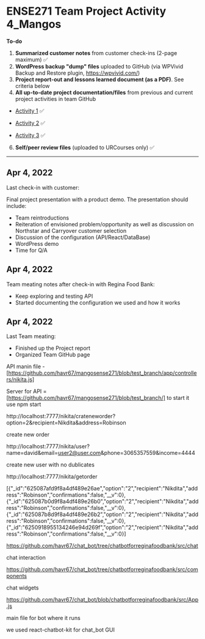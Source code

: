 # ENSE271 Team Project Activity 4_Mangos

**To-do**
1. **Summarized customer notes** from customer check-ins (2-page maximum) ✅ 
2. **WordPress backup "dump" files** uploaded to GitHub (via WPVivid Backup and Restore plugin, https://wpvivid.com/)
3. **Project report-out and lessons learned document (as a PDF)**. See criteria below
4. **All up-to-date project documentation/files** from previous and current project activities in team GitHub

- [Activity 1](https://github.com/havr67/mangosense271/tree/activity_1) ✅ 

- [Activity 2](https://github.com/havr67/mangosense271/tree/activity_2) ✅ 

- [Activity 3](https://github.com/havr67/mangosense271/tree/activity_3) ✅ 
6. **Self/peer review files** (uploaded to URCourses only) ✅ 
***

## Apr 4, 2022
Last check-in with customer:

Final project presentation with a product demo. The presentation should include:
- Team reintroductions
- Reiteration of envisioned problem/opportunity as well as discussion on Northstar and Carryover customer selection
- Discussion of the configuration (API/React/DataBase)
- WordPress demo
- Time for Q/A


## Apr 4, 2022
Team meating notes after check-in with Regina Food Bank:
- Keep exploring and testing API
- Started documenting the configuration we used and how it works

## Apr 4, 2022
Last Team meating:
- Finished up the Project report
- Organized Team GitHub page




















API manin file - [https://github.com/havr67/mangosense271/blob/test_branch/app/controllers/nikita.js]





Server for API = [https://github.com/havr67/mangosense271/blob/test_branch/]
to start it use npm start 


http://localhost:7777/nikita/crateneworder?option=2&recipient=Nikdita&address=Robinson

create new order

http://localhost:7777/nikita/user?name=david&email=user2@user.com&phone=3065357559&income=4444

create new user with no dublicates 


http://localhost:7777/nikita/getorder

[{"_id":"625087afd9f8a4df489e26ae","option":"2","recipient":"Nikdita","address":"Robinson","confirmations":false,"__v":0},{"_id":"625087b0d9f8a4df489e26b0","option":"2","recipient":"Nikdita","address":"Robinson","confirmations":false,"__v":0},{"_id":"625087b8d9f8a4df489e26b2","option":"2","recipient":"Nikdita","address":"Robinson","confirmations":false,"__v":0},{"_id":"6250918955134246e94d269f","option":"2","recipient":"Nikdita","address":"Robinson","confirmations":false,"__v":0}]




https://github.com/havr67/chat_bot/tree/chatbotforreginafoodbank/src/chat


chat interaction 



https://github.com/havr67/chat_bot/tree/chatbotforreginafoodbank/src/components

chat widgets


https://github.com/havr67/chat_bot/blob/chatbotforreginafoodbank/src/App.js


main file for bot where it runs



we used react-chatbot-kit for chat_bot GUI


